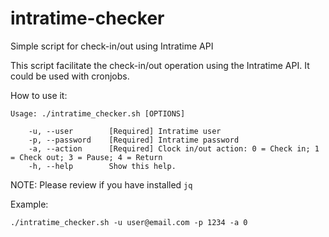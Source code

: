 # intratime-checker
Simple script for check-in/out using Intratime API

This script facilitate the check-in/out operation using the Intratime API. It could be used with cronjobs. 

How to use it: 
```
Usage: ./intratime_checker.sh [OPTIONS]

    -u, --user        [Required] Intratime user
    -p, --password    [Required] Intratime password
    -a, --action      [Required] Clock in/out action: 0 = Check in; 1 = Check out; 3 = Pause; 4 = Return
    -h, --help        Show this help.
```

NOTE: Please review if you have installed `jq`

Example: 
```
./intratime_checker.sh -u user@email.com -p 1234 -a 0
```
